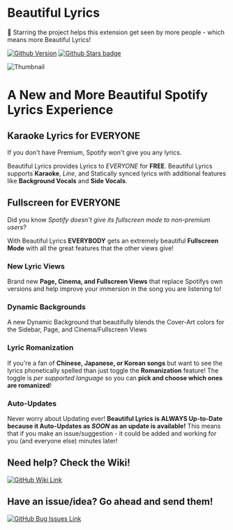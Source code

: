 # Beautiful Lyrics
🌟 Starring the project helps this extension get seen by more people - which means more Beautiful Lyrics! 

[![Github Version](https://img.shields.io/github/v/release/surfbryce/beautiful-lyrics)](https://github.com/surfbryce/beautiful-lyrics/) [![Github Stars badge](https://img.shields.io/github/stars/surfbryce/beautiful-lyrics?style=social)](https://github.com/surfbryce/beautiful-lyrics/)

![Thumbnail](./previews/thumbnail.gif)
# A New and More Beautiful Spotify Lyrics Experience

## Karaoke Lyrics for EVERYONE
If you don't have Premium, Spotify won't give you any lyrics.

Beautiful Lyrics provides Lyrics to _EVERYONE_ for **FREE**.
Beautiful Lyrics supports **Karaoke**, _Line_, and Statically synced lyrics with
additional features like **Background Vocals** and **Side Vocals**.

## Fullscreen for EVERYONE
Did you know _Spotify doesn't give its fullscreen mode to non-premium users_?

With Beautiful Lyrics **EVERYBODY** gets an extremely beautiful **Fullscreen Mode** with all the great features that the other views give!

### New Lyric Views
Brand new **Page, Cinema, and Fullscreen Views** that replace Spotifys own
versions and help improve your immersion in the song you are listening to!

### Dynamic Backgrounds
A new Dynamic Background that beautifully blends the Cover-Art colors for the Sidebar, Page, and Cinema/Fullscreen Views

### Lyric Romanization
If you're a fan of **Chinese, Japanese, or Korean songs** but want to see the lyrics phonetically spelled than just toggle the **Romanization** feature! The toggle is *per supported language* so you can **pick and choose which ones are romanized**!

### Auto-Updates
Never worry about Updating ever! **Beautiful Lyrics is ALWAYS Up-to-Date because it Auto-Updates as _SOON_ as an update is available!** This means that if you make an issue/suggestion - it could be added and working for you (and everyone else) minutes later!

## Need help? Check the Wiki!
[![GitHub Wiki Link](https://img.shields.io/badge/wiki-documentation-forestgreen)](https://github.com/surfbryce/beautiful-lyrics/wiki)

## Have an issue/idea? Go ahead and send them!
[![GitHub Bug Issues Link](https://img.shields.io/github/issues-search/surfbryce/beautiful-lyrics?query=is%3Aopen+is%3Aissue+label%3A%22Extension+Bug%22%2C%22Improve+Lyrics+Sync%22%2C%22Incorrect+Lyrics%22%2C%22Missing+Lyrics%22+-label%3A%22In+Next+Patch%22&label=bugs&color=rgb(255%2C%2070%2C%2070))](https://github.com/surfbryce/beautiful-lyrics/issues)